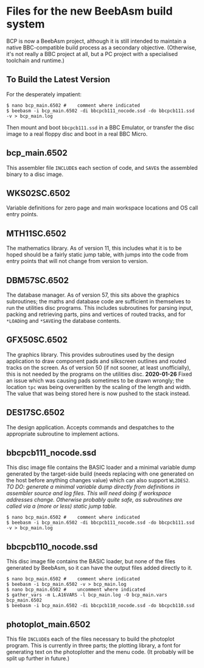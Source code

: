 # Files for the new BeebAsm build system #

BCP is now a BeebAsm project, although it is still intended to maintain a native BBC-compatible build process as a secondary objective.  (Otherwise, it's not
really a BBC project at all, but a PC project with a specialised toolchain and runtime.)

## To Build the Latest Version ##
For the desperately impatient:
```
$ nano bcp_main.6502 #    comment where indicated
$ beebasm -i bcp_main.6502 -di bbcpcb111_nocode.ssd -do bbcpcb111.ssd -v > bcp_main.log
```
Then mount and boot `bbcpcb111.ssd` in a BBC Emulator, or transfer the disc image to a real floppy disc and boot in a real BBC Micro.

## bcp_main.6502 ##
This assembler file `INCLUDE`s each section of code, and `SAVE`s the assembled binary to a disc image.  

## WKS02SC.6502 ##
Variable definitions for zero page and main workspace locations and OS call entry points.

## MTH11SC.6502 ##
The mathematics library.  As of version 11, this includes what it is to be hoped should be a fairly static jump table, with jumps into the code from entry points that will not change from version to version.

## DBM57SC.6502 ##
The database manager.  As of version 57, this sits above the graphics subroutines; the maths and database code are sufficient in themselves to run the utilities disc programs.  This includes subroutines for parsing input, packing and retrieving parts, pins and vertices of routed tracks, and for `*LOAD`ing and `*SAVE`ing the database contents.

## GFX50SC.6502 ##
The graphics library.  This provides subroutines used by the design application to draw component pads and silkscreen outlines and routed tracks on the screen.  As of version 50  (if not sooner, at least unofficially),  this is not needed by the programs on the utilities disc.
**2020-01-26** Fixed an issue which was causing pads sometimes to be drawn wrongly; the location `tpc` was being overwritten by the scaling of the length and width.  The value that was being stored here is now pushed to the stack instead.

## DES17SC.6502 ##
The design application.  Accepts commands and despatches to the appropriate subroutine to implement actions.  

## bbcpcb111_nocode.ssd ##
This disc image file contains the BASIC loader and a minimal variable dump generated by the target-side build  (needs replacing with one generated on the host before anything changes value)  which can also support `WL2DES2`.  _TO DO: generate a minimal variable dump directly from definitions in assembler source and log files.  This will need doing if workspace addresses change.  Otherwise probably quite safe, as subroutines are called via a  (more or less)  static jump table._

```
$ nano bcp_main.6502 #    comment where indicated
$ beebasm -i bcp_main.6502 -di bbcpcb111_nocode.ssd -do bbcpcb111.ssd -v > bcp_main.log
```

## bbcpcb110_nocode.ssd ##
This disc image file contains the BASIC loader, but none of the files generated by BeebAsm, so it can have the output files added directly to it.

```
$ nano bcp_main.6502 #    comment where indicated
$ beebasm -i bcp_main.6502 -v > bcp_main.log
$ nano bcp_main.6502 #    uncomment where indicated
$ gather_vars -m L.A16VARS -l bcp_main.log -O bcp_main.vars bcp_main.6502
$ beebasm -i bcp_main.6502 -di bbcpcb110_nocode.ssd -do bbcpcb110.ssd
```

## photoplot_main.6502 ##
This file `INCLUDE`s each of the files necessary to build the photoplot program.  This is currently in three parts; the plotting library, a font for generating text on the photoplotter and the menu code.  (It probably will be split up further in future.)
